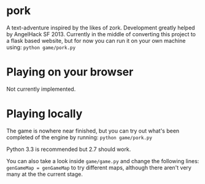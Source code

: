 pork
====

A text-adventure inspired by the likes of zork. Development greatly helped by AngelHack SF 2013. Currently in the middle of converting this project to a flask based website, but for now you can run it on your own machine using:
```python game/pork.py```

Playing on your browser
====
Not currently implemented.


Playing locally
====
The game is nowhere near finished, but you can try out what's been completed of the engine by running:
```python game/pork.py```

Python 3.3 is recommended but 2.7 should work.

You can also take a look inside ```game/game.py``` and change the following lines:
``` genGameMap = genGameMap```
to try different maps, although there aren't very many at the the current stage.

